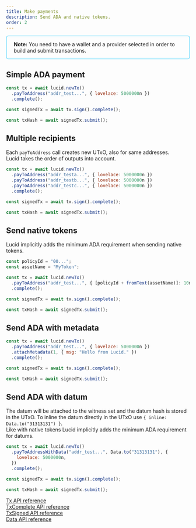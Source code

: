 ```yaml
---
title: Make payments
description: Send ADA and native tokens. 
order: 2
---
```


<div style="padding: 14px 20px; border-radius: 6px; border: solid 1px deepskyblue">
<b>Note:</b> You need to have a wallet and a provider selected in order to build and submit transactions.
</div>

## Simple ADA payment

```js
const tx = await lucid.newTx()
  .payToAddress("addr_test...", { lovelace: 5000000n })
  .complete();

const signedTx = await tx.sign().complete();

const txHash = await signedTx.submit();
```

## Multiple recipients

Each `payToAddress` call creates new UTxO, also for same addresses.\
Lucid takes the order of outputs into account.

```js
const tx = await lucid.newTx()
  .payToAddress("addr_testa...", { lovelace: 5000000n })
  .payToAddress("addr_testb...", { lovelace: 5000000n })
  .payToAddress("addr_testc...", { lovelace: 5000000n })
  .complete();

const signedTx = await tx.sign().complete();

const txHash = await signedTx.submit();
```

## Send native tokens

Lucid implicitly adds the minimum ADA requirement when sending native tokens.

```js
const policyId = "00...";
const assetName = "MyToken";

const tx = await lucid.newTx()
  .payToAddress("addr_test...", { [policyId + fromText(assetName)]: 10n })
  .complete();

const signedTx = await tx.sign().complete();

const txHash = await signedTx.submit();
```

## Send ADA with metadata

```js
const tx = await lucid.newTx()
  .payToAddress("addr_test...", { lovelace: 5000000n })
  .attachMetadata(1, { msg: "Hello from Lucid." })
  .complete();

const signedTx = await tx.sign().complete();

const txHash = await signedTx.submit();
```

## Send ADA with datum

The datum will be attached to the witness set and the datum hash is stored in
the UTxO. To inline the datum directly in the UTxO use
`{ inline: Data.to("31313131") }`.\
Like with native tokens Lucid implicitly adds the minimum ADA requirement for
datums.

```js
const tx = await lucid.newTx()
  .payToAddressWithData("addr_test...", Data.to("31313131"), {
    lovelace: 5000000n,
  })
  .complete();

const signedTx = await tx.sign().complete();

const txHash = await signedTx.submit();
```

[Tx API reference](https://deno.land/x/lucid@0.10.1/mod.ts?s=Tx)\
[TxComplete API reference](https://deno.land/x/lucid@0.10.1/mod.ts?s=TxComplete)\
[TxSigned API reference](https://deno.land/x/lucid@0.10.1/mod.ts?s=TxSigned)\
[Data API reference](https://deno.land/x/lucid@0.10.1/mod.ts?s=Data)
